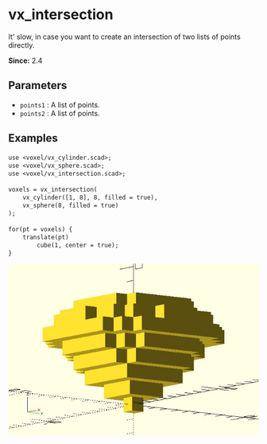 # vx_intersection

It' slow, in case you want to create an intersection of two lists of points directly. 

**Since:** 2.4

## Parameters

- `points1` : A list of points.
- `points2` : A list of points.

## Examples

	use <voxel/vx_cylinder.scad>;
	use <voxel/vx_sphere.scad>;
	use <voxel/vx_intersection.scad>;

	voxels = vx_intersection(
		vx_cylinder([1, 8], 8, filled = true),
		vx_sphere(8, filled = true)
	);

	for(pt = voxels) {
		translate(pt)
			cube(1, center = true);
	}

![vx_intersection](images/lib3x-vx_intersection-1.JPG)
